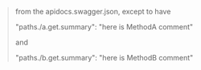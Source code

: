 > from the apidocs.swagger.json, except to have 
>
>"paths./a.get.summary": "here is MethodA comment" 
>
>and 
>
>"paths./b.get.summary": "here is MethodB comment" 